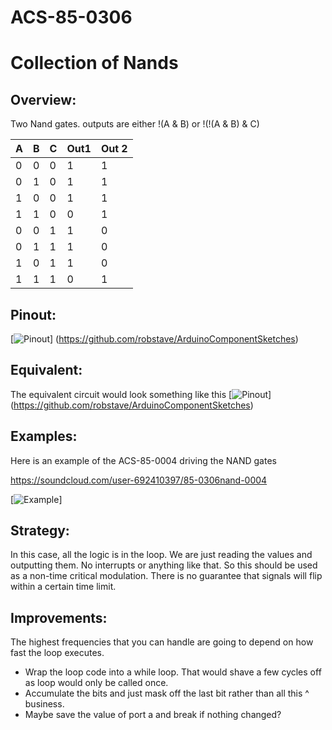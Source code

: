 # ACS-85-0306
Collection of Nands
==============


## Overview:
Two Nand gates.
outputs are either !(A & B) or !(!(A & B) & C)

 

A  |  B   |  C   | Out1  |   Out 2
--- | --- | --- | --- | ---
0  | 0  | 0  | 1 |   1
0  | 1  | 0  | 1 |   1
1  | 0  | 0  | 1 |  1
1  | 1  | 0  | 0 |  1
0  | 0  | 1  | 1 |  0  
0  | 1  | 1  | 1 |  0
1  | 0  | 1  | 1 |  0
1  | 1  | 1  | 0 | 1 
 
## Pinout:
[![Pinout](https://github.com/robstave/ArduinoComponentSketches/blob/master/ACS-85%20ATTiny85%20sketches/ACS-85-0306/images/acs-85-0306.png)] (https://github.com/robstave/ArduinoComponentSketches)


## Equivalent:
The equivalent circuit would look something like this
[![Pinout](https://github.com/robstave/ArduinoComponentSketches/blob/master/ACS-85%20ATTiny85%20sketches/ACS-85-0306/images/ACS-85-0306-nands.png)] (https://github.com/robstave/ArduinoComponentSketches)
 

## Examples:
 Here is an example of the ACS-85-0004 driving the NAND gates
 
 https://soundcloud.com/user-692410397/85-0306nand-0004 
 
 [![Example](https://github.com/robstave/ArduinoComponentSketches/blob/master/ACS-85%20ATTiny85%20sketches/ACS-85-0306/images/ACS-85-0306-0004.png)]

 

## Strategy:
In this case, all the logic is in the loop. We are just reading the values and outputting them.  No interrupts or anything like that.
So this should be used as a non-time critical modulation.  There is no guarantee that signals will flip within a certain time limit.

## Improvements:
The highest frequencies that you can handle are going to depend on how fast the loop executes.  
 - Wrap the loop code into a while loop.   That would shave a few cycles off as loop would only be called once.  
 - Accumulate the bits and just mask off the last bit rather than all this ^ business.
 - Maybe save the value of port a and break if nothing changed?

